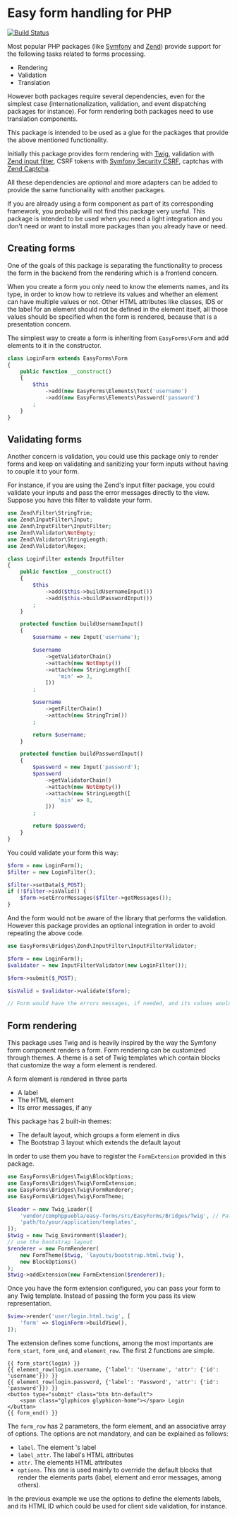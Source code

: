 # Easy form handling for PHP

[![Build Status](https://travis-ci.org/ComPHPPuebla/easy-forms.svg?branch=master)](https://travis-ci.org/ComPHPPuebla/easy-forms)

Most popular PHP packages (like [Symfony][1] and [Zend][2]) provide support for the following tasks
related to forms processing.

* Rendering
* Validation
* Translation

However both packages require several dependencies, even for the simplest case (internationalization,
validation, and event dispatching packages for instance). For form rendering both packages need to
use translation components.

This package is intended to be used as a glue for the packages that provide the above mentioned
functionality.

Initially this package provides form rendering with [Twig][3], validation with [Zend input filter][4],
CSRF tokens with [Symfony Security CSRF][5], captchas with [Zend Captcha][6].

All these dependencies are *optional* and more adapters can be added to provide the same
functionality with another packages.

If you are already using a form component as part of its corresponding framework, you probably will
not find this package very useful. This package is intended to be used when you need a light
integration and you don't need or want to install more packages than you already have or need.

## Creating forms

One of the goals of this package is separating the functionality to process the form in the backend
from the rendering which is a frontend concern.

When you create a form you only need to know the elements names, and its type, in order to know
how to retrieve its values and whether an element can have multiple values or not. Other HTML
attributes like classes, IDS or the label for an element should not be defined in the element itself, all
those values should be specified when the form is rendered, because that is a presentation concern.

The simplest way to create a form is inheriting from `EasyForms\Form` and add elements to it in the
constructor.

```php
class LoginForm extends EasyForms\Form
{
    public function __construct()
    {
        $this
            ->add(new EasyForms\Elements\Text('username')
            ->add(new EasyForms\Elements\Password('password')
        ;
    }
}
```

## Validating forms

Another concern is validation, you could use this package only to render forms and keep on
validating and sanitizing your form inputs without having to couple it to your form.

For instance, if you are using the Zend's input filter package, you could validate your inputs and pass
the error messages directly to the view. Suppose you have this filter to validate your form.

```php
use Zend\Filter\StringTrim;
use Zend\InputFilter\Input;
use Zend\InputFilter\InputFilter;
use Zend\Validator\NotEmpty;
use Zend\Validator\StringLength;
use Zend\Validator\Regex;

class LoginFilter extends InputFilter
{
    public function __construct()
    {
        $this
            ->add($this->buildUsernameInput())
            ->add($this->buildPasswordInput())
        ;
    }

    protected function buildUsernameInput()
    {
        $username = new Input('username');

        $username
            ->getValidatorChain()
            ->attach(new NotEmpty())
            ->attach(new StringLength([
                'min' => 3,
            ]))
        ;

        $username
            ->getFilterChain()
            ->attach(new StringTrim())
        ;

        return $username;
    }

    protected function buildPasswordInput()
    {
        $password = new Input('password');
        $password
            ->getValidatorChain()
            ->attach(new NotEmpty())
            ->attach(new StringLength([
                'min' => 8,
            ]))
        ;

        return $password;
    }
}
```

You could validate your form this way:

```php
$form = new LoginForm();
$filter = new LoginFilter();

$filter->setData($_POST);
if (!$filter->isValid() {
    $form->setErrorMessages($filter->getMessages());
}
```

And the form would not be aware of the library that performs the validation. However this package
provides an optional integration in order to avoid repeating the above code.

```php
use EasyForms\Bridges\Zend\InputFilter\InputFilterValidator;

$form = new LoginForm();
$validator = new InputFilterValidator(new LoginFilter());

$form->submit($_POST);

$isValid = $validator->validate($form);

// Form would have the errors messages, if needed, and its values would be filtered
```

## Form rendering

This package uses Twig and is heavily inspired by the way the Symfony form component renders a
form. Form rendering can be customized through themes. A theme is a set of Twig templates which
contain blocks that customize the way a form element is rendered.

A form element is rendered in three parts

* A label
* The HTML element
* Its error messages, if any

This package has 2 built-in themes:

* The default layout, which groups a form element in divs
* The Bootstrap 3 layout which extends the default layout

In order to use them you have to register the `FormExtension` provided in this package.

```php
use EasyForms\Bridges\Twig\BlockOptions;
use EasyForms\Bridges\Twig\FormExtension;
use EasyForms\Bridges\Twig\FormRenderer;
use EasyForms\Bridges\Twig\FormTheme;

$loader = new Twig_Loader([
    'vendor/comphppuebla/easy-forms/src/EasyForms/Bridges/Twig', // Path to themes
    'path/to/your/application/templates',
]);
$twig = new Twig_Environment($loader);
// use the bootstrap layout
$renderer = new FormRenderer(
    new FormTheme($twig, 'layouts/bootstrap.html.twig'),
    new BlockOptions()
);
$twig->addExtension(new FormExtension($renderer));
```
Once you have the form extension configured, you can pass your form to any Twig template. Instead
of passing the form you pass its view representation.

```php
$view->render('user/login.html.twig', [
    'form' => $loginForm->buildView(),
]);
```

The extension defines some functions, among the most importants are `form_start`, `form_end`, and
`element_row`. The first 2 functions are simple.

```twig
{{ form_start(login) }}
{{ element_row(login.username, {'label': 'Username', 'attr': {'id': 'username'}}) }}
{{ element_row(login.password, {'label': 'Password', 'attr': {'id': 'password'}}) }}
<button type="submit" class="btn btn-default">
    <span class="glyphicon glyphicon-home"></span> Login
</button>
{{ form_end() }}
```

The `form_row` has 2 parameters, the form element, and an associative array of options. The options
are not mandatory, and can be explained as follows:

* `label`. The element 's label
* `label_attr`. The label's HTML attributes
* `attr`. The elements HTML  attributes
* `options`. This one is used mainly to override the default blocks that render the elements parts
(label, element and error messages, among others).

In the previous example we use the options to define the elements labels, and its HTML ID which could
be used for client side validation, for instance.


[1]: http://symfony.com/doc/current/components/form/introduction.html
[2]: http://framework.zend.com/manual/current/en/modules/zend.form.intro.html
[3]: http://twig.sensiolabs.org/
[4]: http://framework.zend.com/manual/current/en/modules/zend.input-filter.intro.html
[5]: https://github.com/symfony/security-csrf
[6]: http://framework.zend.com/manual/current/en/modules/zend.captcha.intro.html
